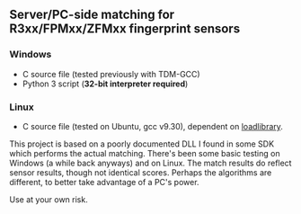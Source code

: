 ﻿## Server/PC-side matching for R3xx/FPMxx/ZFMxx fingerprint sensors

### Windows
- C source file (tested previously with TDM-GCC)
- Python 3 script (**32-bit interpreter required**)

### Linux
- C source file (tested on Ubuntu, gcc v9.30), dependent on [loadlibrary](https://github.com/taviso/loadlibrary).

This project is based on a poorly documented DLL I found in some SDK which performs the actual matching.
There's been some basic testing on Windows (a while back anyways) and on Linux. The match results do reflect sensor results, though not identical scores.
Perhaps the algorithms are different, to better take advantage of a PC's power.

Use at your own risk.
